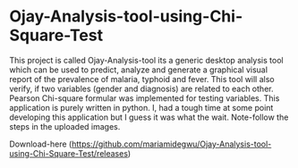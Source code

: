 # Ojay-Analysis-tool-using-Chi-Square-Test
This project is called Ojay-Analysis-tool its a generic desktop analysis tool which can be used to predict, analyze and generate a graphical visual report of the prevalence of malaria, typhoid and fever. This tool will also verify, if two variables (gender and diagnosis) are related to each other. Pearson Chi-square formular was implemented for testing variables. This application is purely written in python.
I, had a tough time at some point developing this application but I guess it was what the wait.
Note-follow the steps in the uploaded images.

Download-here  (https://github.com/mariamidegwu/Ojay-Analysis-tool-using-Chi-Square-Test/releases)
